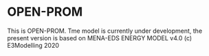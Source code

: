 # OPEN-PROM

This is OPEN-PROM. Tme model is currently under development, the present version 
is based on MENA-EDS ENERGY MODEL v4.0 (c) E3Modelling 2020
 
